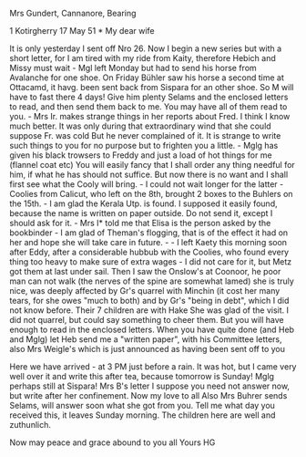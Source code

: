 Mrs Gundert, Cannanore, Bearing

1 Kotirgherry 17 May 51
 <Saturday>*
My dear wife

It is only yesterday I sent off Nro 26. Now I begin a new series but with a short letter, for I am tired with my ride from Kaity, therefore Hebich and Missy must wait - Mgl left Monday but had to send his horse from Avalanche for one shoe. On Friday Bühler saw his horse a second time at Ottacamd, it havg. been sent back from Sispara for an other shoe. So M will have to fast there 4 days! Give him plenty Selams and the enclosed letters to read, and then send them back to me. You may have all of them read to you. - Mrs Ir. makes strange things in her reports about Fred. I think I know much better. It was only during that extraordinary wind that she could suppose Fr. was cold But he never complained of it. It is strange to write such things to you for no purpose but to frighten you a little. - Mglg has given his black trowsers to Freddy and just a load of hot things for me (flannel coat etc) You will easily fancy that I shall order any thing needful for him, if what he has should not suffice. But now there is no want and I shall first see what the Cooly will bring. - I could not wait longer for the latter - Coolies from Calicut, who left on the 8th, brought 2 boxes to the Buhlers on the 15th. - I am glad the Kerala Utp. is found. I supposed it easily found, because the name is written on paper outside. Do not send it, except I should ask for it. - Mrs I<rion>* told me that Elisa is the person asked by the bookbinder - I am glad of Theman's flogging, that is of the effect it had on her and hope she will take care in future. - - I left Kaety this morning soon after Eddy, after a considerable hubbub with the Coolies, who found every thing too heavy to make sure of extra wages - I did not care for it, but Metz got them at last under sail. Then I saw the Onslow's at Coonoor, he poor man can not walk (the nerves of the spine are somewhat lamed) she is truly nice, was deeply affected by Gr's quarrel with Minchin (it cost her many tears, for she owes "much to both) and by Gr's "being in debt", which I did not know before. Their 7 children are with Hake She was glad of the visit. I did not quarrel, but could say something to cheer them. But you will have enough to read in the enclosed letters. When you have quite done (and Heb and Mglg) let Heb send me a "written paper", with his Committee letters, also Mrs Weigle's which is just announced as having been sent off to you

Here we have arrived - at 3 PM just before a rain. It was hot, but I came very well over it and write this after tea, because tomorrow is Sunday! Mglg perhaps still at Sispara! Mrs B's letter I suppose you need not answer now, but write after her confinement. Now my love to all Also Mrs Buhrer sends Selams, will answer soon what she got from you. Tell me what day you received this, it leaves Sunday morning. The children here are well and zuthunlich.

Now may peace and grace abound to you all
 Yours HG
